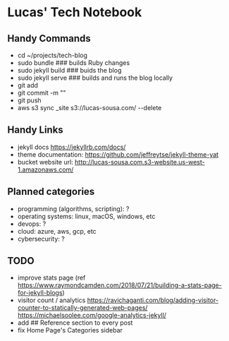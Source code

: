 # Lucas' Tech Notebook

## Handy Commands

- cd ~/projects/tech-blog
- sudo bundle ### builds Ruby changes
- sudo jekyll build ### buids the blog
- sudo jekyll serve ### builds and runs the blog locally
- git add
- git commit -m ""
- git push
- aws s3 sync _site s3://lucas-sousa.com/ --delete

## Handy Links

- jekyll docs <https://jekyllrb.com/docs/>
- theme documentation: <https://github.com/jeffreytse/jekyll-theme-yat>
- bucket website url: <http://lucas-sousa.com.s3-website.us-west-1.amazonaws.com/>

## Planned categories

- programming (algorithms, scripting): ?
- operating systems: linux, macOS, windows, etc
- devops: ?
- cloud: azure, aws, gcp, etc
- cybersecurity: ?

## TODO

- improve stats page (ref <https://www.raymondcamden.com/2018/07/21/building-a-stats-page-for-jekyll-blogs>)
- visitor count / analytics <https://ravichaganti.com/blog/adding-visitor-counter-to-statically-generated-web-pages/> <https://michaelsoolee.com/google-analytics-jekyll/>
- add ## Reference section to every post
- fix Home Page's Categories sidebar
